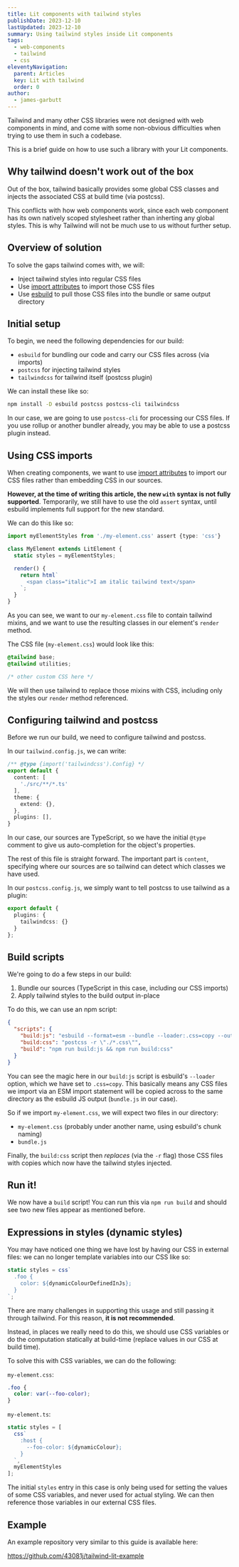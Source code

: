 ```yaml
---
title: Lit components with tailwind styles
publishDate: 2023-12-10
lastUpdated: 2023-12-10
summary: Using tailwind styles inside Lit components
tags:
  - web-components
  - tailwind
  - css
eleventyNavigation:
  parent: Articles
  key: Lit with tailwind
  order: 0
author:
  - james-garbutt
---
```


Tailwind and many other CSS libraries were not designed with web components in
mind, and come with some non-obvious difficulties when trying to use them in
such a codebase.

This is a brief guide on how to use such a library with your Lit components.

## Why tailwind doesn't work out of the box

Out of the box, tailwind basically provides some global CSS classes and injects
the associated CSS at build time (via postcss).

This conflicts with how web components work, since each web component has its
own natively scoped stylesheet rather than inherting any global styles. This
is why Tailwind will not be much use to us without further setup.

## Overview of solution

To solve the gaps tailwind comes with, we will:

- Inject tailwind styles into regular CSS files
- Use [import attributes](https://github.com/tc39/proposal-import-attributes)
to import those CSS files
- Use [esbuild](https://github.com/evanw/esbuild) to pull those CSS files
into the bundle or same output directory

## Initial setup

To begin, we need the following dependencies for our build:

- `esbuild` for bundling our code and carry our CSS files across (via imports)
- `postcss` for injecting tailwind styles
- `tailwindcss` for tailwind itself (postcss plugin)

We can install these like so:

```sh
npm install -D esbuild postcss postcss-cli tailwindcss
```

In our case, we are going to use `postcss-cli` for processing our CSS files. If
you use rollup or another bundler already, you may be able to use a postcss
plugin instead.

## Using CSS imports

When creating components, we want to use
[import attributes](https://github.com/tc39/proposal-import-attributes) to
import our CSS files rather than embedding CSS in our sources.

**However, at the time of writing this article, the new `with` syntax is not
fully supported**. Temporarily, we still have to use the old `assert` syntax,
until esbuild implements full support for the new standard.

We can do this like so:

```ts
import myElementStyles from './my-element.css' assert {type: 'css'}

class MyElement extends LitElement {
  static styles = myElementStyles;

  render() {
    return html`
      <span class="italic">I am italic tailwind text</span>
    `;
  }
}
```

As you can see, we want to our `my-element.css` file to contain tailwind
mixins, and we want to use the resulting classes in our element's `render`
method.

The CSS file (`my-element.css`) would look like this:

```css
@tailwind base;
@tailwind utilities;

/* other custom CSS here */
```

We will then use tailwind to replace those mixins with CSS, including only
the styles our `render` method referenced.

## Configuring tailwind and postcss

Before we run our build, we need to configure tailwind and postcss.

In our `tailwind.config.js`, we can write:

```ts
/** @type {import('tailwindcss').Config} */
export default {
  content: [
    './src/**/*.ts'
  ],
  theme: {
    extend: {},
  },
  plugins: [],
}
```

In our case, our sources are TypeScript, so we have the initial `@type` comment
to give us auto-completion for the object's properties.

The rest of this file is straight forward. The important part is `content`,
specifying where our sources are so tailwind can detect which classes we have
used.

In our `postcss.config.js`, we simply want to tell postcss to use tailwind
as a plugin:

```ts
export default {
  plugins: {
    tailwindcss: {}
  }
};
```

## Build scripts

We're going to do a few steps in our build:

1. Bundle our sources (TypeScript in this case, including our CSS imports)
2. Apply tailwind styles to the build output in-place

To do this, we can use an npm script:

```json
{
  "scripts": {
    "build:js": "esbuild --format=esm --bundle --loader:.css=copy --outfile=bundle.js src/main.ts",
    "build:css": "postcss -r \"./*.css\"",
    "build": "npm run build:js && npm run build:css"
  }
}
```

You can see the magic here in our `build:js` script is esbuild's `--loader`
option, which we have set to `.css=copy`. This basically means any CSS files we
import via an ESM import statement will be copied across to the same directory
as the esbuild JS output (`bundle.js` in our case).

So if we import `my-element.css`, we will expect two files in our directory:

- `my-element.css` (probably under another name, using esbuild's chunk naming)
- `bundle.js`

Finally, the `build:css` script then _replaces_ (via the `-r` flag) those CSS
files with copies which now have the tailwind styles injected.

## Run it!

We now have a `build` script! You can run this via `npm run build` and should
see two new files appear as mentioned before.

## Expressions in styles (dynamic styles)

You may have noticed one thing we have lost by having our CSS in external
files: we can no longer template variables into our CSS like so:

```ts
static styles = css`
  .foo {
    color: ${dynamicColourDefinedInJs};
  }
`;
```

There are many challenges in supporting this usage and still passing it through
tailwind. For this reason, **it is not recommended**.

Instead, in places we really need to do this, we should use CSS variables or
do the computation statically at build-time (replace values in our CSS at
build time).

To solve this with CSS variables, we can do the following:

`my-element.css`:

```css
.foo {
  color: var(--foo-color);
}
```

`my-element.ts`:

```ts
static styles = [
  css`
    :host {
      --foo-color: ${dynamicColour};
    }
  `,
  myElementStyles
];
```

The initial `styles` entry in this case is only being used for setting the
values of some CSS variables, and never used for actual styling. We can then
reference those variables in our external CSS files.

## Example

An example repository very similar to this guide is available here:

https://github.com/43081j/tailwind-lit-example
